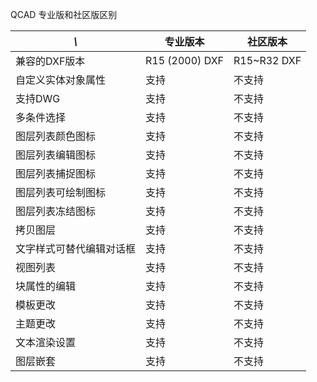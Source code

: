 QCAD 专业版和社区版区别

|*\\*|专业版本|社区版本|
|---|---|---|
|兼容的DXF版本|R15 (2000) DXF|R15~R32 DXF|
|自定义实体对象属性| 支持 | 不支持 |
|支持DWG|支持 |不支持|
|多条件选择|支持 |不支持|
|图层列表颜色图标|支持 |不支持|
|图层列表编辑图标|支持 |不支持|
|图层列表捕捉图标|支持 |不支持|
|图层列表可绘制图标|支持 |不支持|
|图层列表冻结图标|支持 |不支持|
|拷贝图层|支持 |不支持|
|文字样式可替代编辑对话框|支持 |不支持|
|视图列表|支持 |不支持|
|块属性的编辑|支持 |不支持|
|模板更改|支持 |不支持|
|主题更改|支持 |不支持|
|文本渲染设置|支持 |不支持|
|图层嵌套|支持 |不支持|